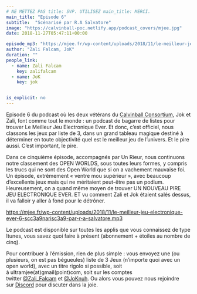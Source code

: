 ```yaml
---
# NE METTEZ PAS title: SVP. UTILISEZ main_title: MERCI.
main_title: "Episode 6"
subtitle:  "Scénarisé par R.A Salvatore"
image: "https://calvinball-poc.netlify.app/podcast_covers/mjee.jpg"
date: 2018-11-27T05:47:11+00:00

episode_mp3: "https://mjee.fr/wp-content/uploads/2018/11/le-meilleur-jeu-electronique-ever-6-scc3a9narisc3a9-par-r-a-salvatore.mp3"
author: "Zali Falcam, JoK"
duration: ""
people_link: 
  - name: Zali Falcam
    key: zalifalcam
  - name: JoK
    key: jok


is_explicit: no
---
```


<PodcastHeader/>

<!-- ECRIRE LA DESCRIPTION DE L'EPISODE SOUS CETTE LIGNE -->
<p>Episode 6 du podcast où les deux vétérans du&nbsp;<a href="https://calvinballradio.wordpress.com/" rel="nofollow">Calvinball Consortium</a>, Jok et Zali, font comme tout le monde : un podcast de bagarre de listes pour trouver&nbsp;Le Meilleur Jeu Electronique Ever.&nbsp;Et donc, c’est officiel, nous classons les jeux par liste de 3, dans un grand tableau magique destiné à déterminer en toute objectivité quel est le meilleur jeu de l’univers. Et le pire aussi. C’est important, le pire.</p>
<p>Dans ce cinquième épisode, accompagnés par Un Rieur, nous continuons notre classement des OPEN WORLDS, sous toutes leurs formes, y compris les trucs qui ne sont des Open World que si on a vachement mauvaise foi. Un épisode, extrêmement «&nbsp;ventre mou supérieur&nbsp;», avec beaucoup d’excellents jeux mais qui ne méritaient peut-être pas un podium. Heureusement, on a quand même moyen de trouver UN NOUVEAU PIRE JEU ELECTRONIQUE EVER. ET vu comment Zali et Jok étaient salés dessus, il va falloir y aller à fond pour le détrôner.</p>
<p><a href="https://mjee.fr/wp-content/uploads/2018/11/le-meilleur-jeu-electronique-ever-6-scc3a9narisc3a9-par-r-a-salvatore.mp3" rel="nofollow">https://mjee.fr/wp-content/uploads/2018/11/le-meilleur-jeu-electronique-ever-6-scc3a9narisc3a9-par-r-a-salvatore.mp3</a></p>
<p>Le podcast est disponible sur toutes les applis que vous connaissez de type Itunes, vous savez quoi faire à présent (abonnement + étoiles au nombre de cinq).</p>
<p>Pour contribuer à l’émission, rien de plus simple : vous envoyez une (ou plusieurs, on est pas bégueules) liste de&nbsp;3 Jeux&nbsp;(n’importe quoi avec&nbsp;un open world), avec un titre rigolo si possible, soit à&nbsp;ultramjee(at)gmail(point)com, soit sur les comptes twitter&nbsp;<a href="https://twitter.com/Zali_Falcam" rel="nofollow">@Zali_Falcam</a>&nbsp;et&nbsp;<a href="https://twitter.com/JoKnuh" rel="nofollow">@JoKnuh</a>.&nbsp;Ou alors vous pouvez nous rejoindre sur&nbsp;<a href="https://discord.gg/4RnA9v7" rel="nofollow">Discord</a>&nbsp;pour discuter dans la joie.</p>


